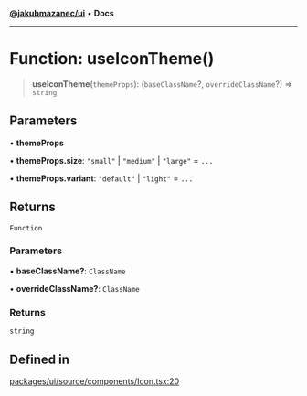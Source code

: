 [**@jakubmazanec/ui**](../README.md) • **Docs**

---

# Function: useIconTheme()

> **useIconTheme**(`themeProps`): (`baseClassName`?, `overrideClassName`?) => `string`

## Parameters

• **themeProps**

• **themeProps.size**: `"small"` \| `"medium"` \| `"large"` = `...`

• **themeProps.variant**: `"default"` \| `"light"` = `...`

## Returns

`Function`

### Parameters

• **baseClassName?**: `ClassName`

• **overrideClassName?**: `ClassName`

### Returns

`string`

## Defined in

[packages/ui/source/components/Icon.tsx:20](https://github.com/jakubmazanec/tools/blob/053e1fea9cfce27a70a78b00a30cdd281cb0a72b/packages/ui/source/components/Icon.tsx#L20)

